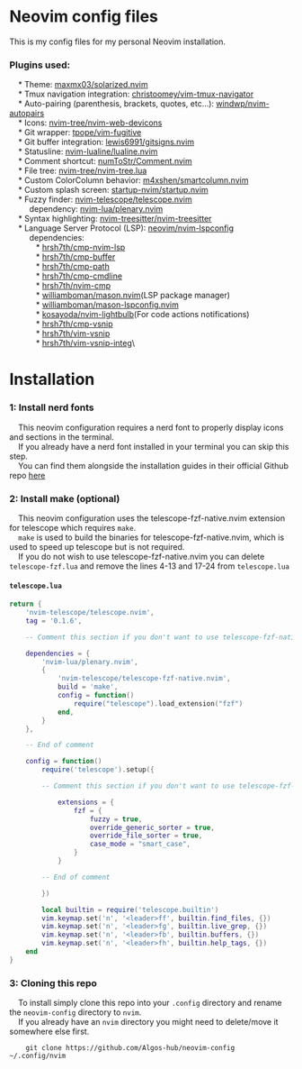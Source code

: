 # Neovim config files

This is my config files for my personal Neovim installation.

### Plugins used:

&nbsp;&nbsp;&nbsp;&nbsp;* Theme: [maxmx03/solarized.nvim](https://github.com/maxmx03/solarized.nvim)\
&nbsp;&nbsp;&nbsp;&nbsp;* Tmux navigation integration: [christoomey/vim-tmux-navigator](https://github.com/christoomey/vim-tmux-navigator)\
&nbsp;&nbsp;&nbsp;&nbsp;* Auto-pairing (parenthesis, brackets, quotes, etc...): [windwp/nvim-autopairs](https://github.com/windwp/nvim-autopairs)\
&nbsp;&nbsp;&nbsp;&nbsp;* Icons: [nvim-tree/nvim-web-devicons](https://github.com/nvim-tree/nvim-web-devicons)\
&nbsp;&nbsp;&nbsp;&nbsp;* Git wrapper: [tpope/vim-fugitive](https://github.com/tpope/vim-fugitive)\
&nbsp;&nbsp;&nbsp;&nbsp;* Git buffer integration: [lewis6991/gitsigns.nvim](https://github.com/lewis6991/gitsigns.nvim)\
&nbsp;&nbsp;&nbsp;&nbsp;* Statusline: [nvim-lualine/lualine.nvim](https://github.com/nvim-lualine/lualine.nvim)\
&nbsp;&nbsp;&nbsp;&nbsp;* Comment shortcut: [numToStr/Comment.nvim](https://github.com/numToStr/Comment.nvim)\
&nbsp;&nbsp;&nbsp;&nbsp;* File tree: [nvim-tree/nvim-tree.lua](https://github.com/nvim-tree/nvim-tree.lua)\
&nbsp;&nbsp;&nbsp;&nbsp;* Custom ColorColumn behavior: [m4xshen/smartcolumn.nvim](https://github.com/m4xshen/smartcolumn.nvim)\
&nbsp;&nbsp;&nbsp;&nbsp;* Custom splash screen: [startup-nvim/startup.nvim](https://github.com/startup-nvim/startup.nvim)\
&nbsp;&nbsp;&nbsp;&nbsp;* Fuzzy finder: [nvim-telescope/telescope.nvim](https://github.com/nvim-telescope/telescope.nvim)\
&nbsp;&nbsp;&nbsp;&nbsp;&nbsp;&nbsp;&nbsp;&nbsp;   dependency: [nvim-lua/plenary.nvim](https://github.com/nvim-lua/plenary.nvim)  \
&nbsp;&nbsp;&nbsp;&nbsp;* Syntax highlighting: [nvim-treesitter/nvim-treesitter](https://github.com/nvim-treesitter/nvim-treesitter)\
&nbsp;&nbsp;&nbsp;&nbsp;* Language Server Protocol (LSP): [neovim/nvim-lspconfig](https://github.com/neovim/nvim-lspconfig)\
&nbsp;&nbsp;&nbsp;&nbsp;&nbsp;&nbsp;&nbsp;&nbsp;   dependencies:\
&nbsp;&nbsp;&nbsp;&nbsp;&nbsp;&nbsp;&nbsp;&nbsp;&nbsp;&nbsp;&nbsp;&nbsp;* [hrsh7th/cmp-nvim-lsp](https://github.com/hrsh7th/cmp-nvim-lsp)\
&nbsp;&nbsp;&nbsp;&nbsp;&nbsp;&nbsp;&nbsp;&nbsp;&nbsp;&nbsp;&nbsp;&nbsp;* [hrsh7th/cmp-buffer](https://github.com/hrsh7th/cmp-buffer)\
&nbsp;&nbsp;&nbsp;&nbsp;&nbsp;&nbsp;&nbsp;&nbsp;&nbsp;&nbsp;&nbsp;&nbsp;* [hrsh7th/cmp-path](https://github.com/hrsh7th/cmp-path)\
&nbsp;&nbsp;&nbsp;&nbsp;&nbsp;&nbsp;&nbsp;&nbsp;&nbsp;&nbsp;&nbsp;&nbsp;* [hrsh7th/cmp-cmdline](https://github.com/hrsh7th/cmp-cmdline)\
&nbsp;&nbsp;&nbsp;&nbsp;&nbsp;&nbsp;&nbsp;&nbsp;&nbsp;&nbsp;&nbsp;&nbsp;* [hrsh7th/nvim-cmp](https://github.com/hrsh7th/nvim-cmp)\
&nbsp;&nbsp;&nbsp;&nbsp;&nbsp;&nbsp;&nbsp;&nbsp;&nbsp;&nbsp;&nbsp;&nbsp;* [williamboman/mason.nvim](https://github.com/williamboman/mason.nvim)(LSP package manager)\
&nbsp;&nbsp;&nbsp;&nbsp;&nbsp;&nbsp;&nbsp;&nbsp;&nbsp;&nbsp;&nbsp;&nbsp;* [williamboman/mason-lspconfig.nvim](https://github.com/williamboman/mason-lspconfig.nvim)\
&nbsp;&nbsp;&nbsp;&nbsp;&nbsp;&nbsp;&nbsp;&nbsp;&nbsp;&nbsp;&nbsp;&nbsp;* [kosayoda/nvim-lightbulb](https://github.com/kosayoda/nvim-lightbulb)(For code actions notifications)\
&nbsp;&nbsp;&nbsp;&nbsp;&nbsp;&nbsp;&nbsp;&nbsp;&nbsp;&nbsp;&nbsp;&nbsp;* [hrsh7th/cmp-vsnip](https://github.com/hrsh7th/cmp-vsnip)\
&nbsp;&nbsp;&nbsp;&nbsp;&nbsp;&nbsp;&nbsp;&nbsp;&nbsp;&nbsp;&nbsp;&nbsp;* [hrsh7th/vim-vsnip](https://github.com/hrsh7th/vim-vsnip)\
&nbsp;&nbsp;&nbsp;&nbsp;&nbsp;&nbsp;&nbsp;&nbsp;&nbsp;&nbsp;&nbsp;&nbsp;* [hrsh7th/vim-vsnip-integ](https://github.com/hrsh7th/vim-vsnip-integ)\

# Installation

### 1: Install nerd fonts
&nbsp;&nbsp;&nbsp;&nbsp;This neovim configuration requires a nerd font to properly display icons and sections in the terminal.\
&nbsp;&nbsp;&nbsp;&nbsp;If you already have a nerd font installed in your terminal you can skip this step.\
&nbsp;&nbsp;&nbsp;&nbsp;You can find them alongside the installation guides in their official Github repo [here](https://github.com/ryanoasis/nerd-fonts)

### 2: Install make (optional)

&nbsp;&nbsp;&nbsp;&nbsp;This neovim configuration uses the telescope-fzf-native.nvim extension for telescope which requires `make`.\
&nbsp;&nbsp;&nbsp;&nbsp;`make` is used to build the binaries for telescope-fzf-native.nvim, which is used to speed up telescope but is not required.\
&nbsp;&nbsp;&nbsp;&nbsp;If you do not wish to use telescope-fzf-native.nvim you can delete `telescope-fzf.lua` and remove the lines 4-13 and 17-24 from `telescope.lua`

#### `telescope.lua`
```lua
return {
    'nvim-telescope/telescope.nvim',
    tag = '0.1.6',

    -- Comment this section if you don't want to use telescope-fzf-native.nvim

    dependencies = {
        'nvim-lua/plenary.nvim',
        {
            'nvim-telescope/telescope-fzf-native.nvim',
            build = 'make',
            config = function()
                require("telescope").load_extension("fzf")
            end,
        }
    },

    -- End of comment

    config = function()
        require('telescope').setup({

        -- Comment this section if you don't want to use telescope-fzf-native.nvim

            extensions = {
                fzf = {
                    fuzzy = true,
                    override_generic_sorter = true,
                    override_file_sorter = true,
                    case_mode = "smart_case",
                }
            }

        -- End of comment

        })

        local builtin = require('telescope.builtin')
        vim.keymap.set('n', '<leader>ff', builtin.find_files, {})
        vim.keymap.set('n', '<leader>fg', builtin.live_grep, {})
        vim.keymap.set('n', '<leader>fb', builtin.buffers, {})
        vim.keymap.set('n', '<leader>fh', builtin.help_tags, {})
    end
}
```

### 3: Cloning this repo

&nbsp;&nbsp;&nbsp;&nbsp;To install simply clone this repo into your `.config` directory and rename the `neovim-config` directory to `nvim`.\
&nbsp;&nbsp;&nbsp;&nbsp;If you already have an `nvim` directory you might need to delete/move it somewhere else first.

```
    git clone https://github.com/Algos-hub/neovim-config ~/.config/nvim
```
